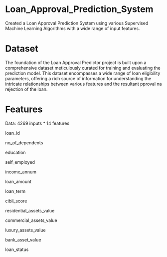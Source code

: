# Loan_Approval_Prediction_System
Created a Loan Approval Prediction System using various Supervised Machine Learning Algorithms with a wide range of input features.

# Dataset
The foundation of the Loan Approval Predictor project is built upon a comprehensive dataset meticulously curated for training and evaluating the prediction model. This dataset encompasses a wide range of loan eligibility parameters, offering a rich source of information for understanding the intricate relationships between various features and the resultant pproval na rejection of the loan.

# Features
Data: 4269 inputs * 14 features

loan_id

no_of_dependents

education

self_employed

income_annum

loan_amount 

loan_term

cibil_score

residential_assets_value 

commercial_assets_value

luxury_assets_value

bank_asset_value

loan_status

